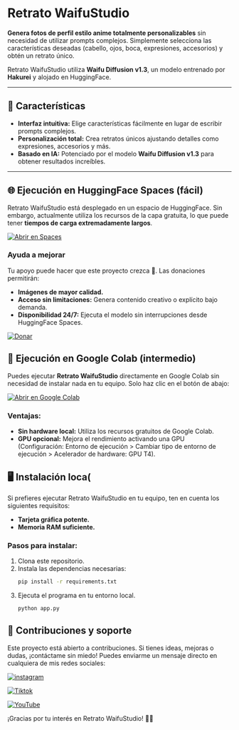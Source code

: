 # Retrato WaifuStudio
**Genera fotos de perfil estilo anime totalmente personalizables** sin necesidad de utilizar prompts complejos. Simplemente selecciona las características deseadas (cabello, ojos, boca, expresiones, accesorios) y obtén un retrato único. 


Retrato WaifuStudio utiliza **Waifu Diffusion v1.3**, un modelo entrenado por **Hakurei** y alojado en HuggingFace. 

---

## 🚀 Características
- **Interfaz intuitiva:** Elige características fácilmente en lugar de escribir prompts complejos.
- **Personalización total:** Crea retratos únicos ajustando detalles como expresiones, accesorios y más.
- **Basado en IA:** Potenciado por el modelo **Waifu Diffusion v1.3** para obtener resultados increíbles.
 
---

## 🌐 Ejecución en HuggingFace Spaces (fácil)

Retrato WaifuStudio está desplegado en un espacio de HuggingFace. Sin embargo, actualmente utiliza los recursos de la capa gratuita, lo que puede tener **tiempos de carga extremadamente largos**.  

[![Abrir en Spaces](https://huggingface.co/datasets/huggingface/badges/resolve/main/open-in-hf-spaces-md-dark.svg)]()

### Ayuda a mejorar
Tu apoyo puede hacer que este proyecto crezca 🚀. Las donaciones permitirán:
- **Imágenes de mayor calidad.**
- **Acceso sin limitaciones:** Genera contenido creativo o explícito bajo demanda.
- **Disponibilidad 24/7:** Ejecuta el modelo sin interrupciones desde HuggingFace Spaces.  

[![Donar](https://img.shields.io/badge/Donar-Ayuda%20ahora-FFA500?style=for-the-badge&logo=paypal)](https://paypal.me/srjosuearon?country.x=MX&locale.x=es_XC)

## 🚀 Ejecución en Google Colab (intermedio)
Puedes ejecutar **Retrato WaifuStudio** directamente en Google Colab sin necesidad de instalar nada en tu equipo. Solo haz clic en el botón de abajo:

[![Abrir en Google Colab](https://colab.research.google.com/assets/colab-badge.svg)](https://colab.research.google.com/drive/1n4m5If8gQNmNrvamGmNj-jwObyf8IcHE?usp=sharing)

### Ventajas:
- **Sin hardware local:** Utiliza los recursos gratuitos de Google Colab.
- **GPU opcional:** Mejora el rendimiento activando una GPU (Configuración: Entorno de ejecución > Cambiar tipo de entorno de ejecución > Acelerador de hardware: GPU T4).

## 🖥️ Instalación loca(
Si prefieres ejecutar Retrato WaifuStudio en tu equipo, ten en cuenta los siguientes requisitos:
- **Tarjeta gráfica potente.**
- **Memoria RAM suficiente.**

### Pasos para instalar:
1. Clona este repositorio.
2. Instala las dependencias necesarias:  
   ```bash
   pip install -r requirements.txt
    ```
3. Ejecuta el programa en tu entorno local.
    ```bash
   python app.py
    ```

## 🤝 Contribuciones y soporte
Este proyecto está abierto a contribuciones. Si tienes ideas, mejoras o dudas, ¡contáctame sin miedo!
Puedes enviarme un mensaje directo en cualquiera de mis redes sociales:

[![instagram](https://img.shields.io/badge/instagram-E4405F?style=for-the-badge&logo=instagram&logoColor=white)](https://www.instagram.com/srjosueaaron/)

[![Tiktok](https://img.shields.io/badge/tiktok-000000?style=for-the-badge&logo=tiktok&logoColor=white)](https://www.tiktok.com/@srjosueaaron)


[![YouTube](https://img.shields.io/badge/Youtube-FF0000?style=for-the-badge&logo=youtube&logoColor=white)](https://www.youtube.com/@srjosueaaron)

¡Gracias por tu interés en Retrato WaifuStudio! 🎨✨

